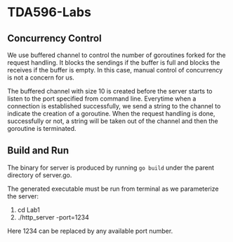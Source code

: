 # TDA596-Labs
## Concurrency Control
We use buffered channel to control the number of goroutines forked for the request handling. It blocks the sendings if the buffer is full and blocks the receives if the buffer is empty. In this case, manual control of concurrency is not a concern for us.

The buffered channel with size 10 is created before the server starts to listen to the port specified from command line. Everytime when a connection is established successfully, we send a string to the channel to indicate the creation of a goroutine. When the request handling is done, successfully or not, a string will be taken out of the channel and then the goroutine is terminated.

## Build and Run
The binary for server is produced by running `go build` under the parent directory of server.go.

The generated executable must be run from terminal as we parameterize the server:
1. cd Lab1
2. ./http_server -port=1234

Here 1234 can be replaced by any available port number.

